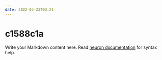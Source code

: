 ```yaml
---
date: 2022-03-23T03:21
---
```


# c1588c1a

Write your Markdown content here. Read [neuron documentation](https://neuron.zettel.page/2011404.html) for syntax help.

